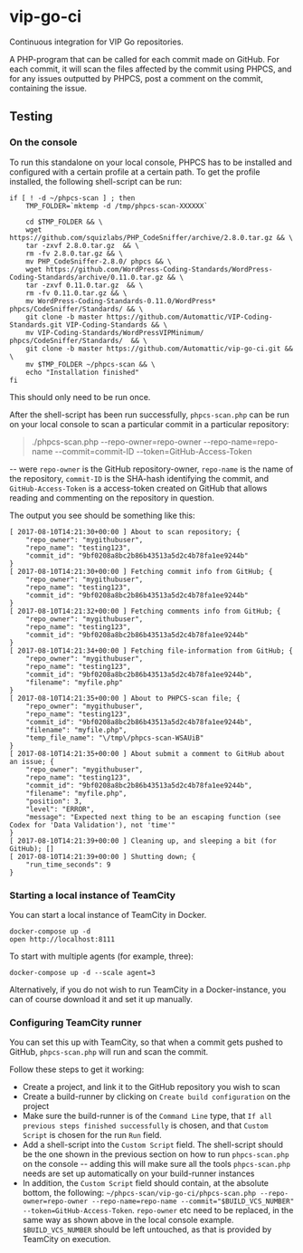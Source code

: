 # vip-go-ci

Continuous integration for VIP Go repositories.

A PHP-program that can be called for each commit made on GitHub. For each commit, it will scan the files affected by the commit using PHPCS, and for any issues outputted by PHPCS, post a comment on the commit, containing the issue.

## Testing

### On the console

To run this standalone on your local console, PHPCS has to be installed and configured with a certain profile at a certain path. To get the profile installed, the following shell-script can be run:

```
if [ ! -d ~/phpcs-scan ] ; then
	TMP_FOLDER=`mktemp -d /tmp/phpcs-scan-XXXXXX`

	cd $TMP_FOLDER && \
	wget https://github.com/squizlabs/PHP_CodeSniffer/archive/2.8.0.tar.gz && \
	tar -zxvf 2.8.0.tar.gz  && \
	rm -fv 2.8.0.tar.gz && \
	mv PHP_CodeSniffer-2.8.0/ phpcs && \
	wget https://github.com/WordPress-Coding-Standards/WordPress-Coding-Standards/archive/0.11.0.tar.gz && \
	tar -zxvf 0.11.0.tar.gz  && \
	rm -fv 0.11.0.tar.gz && \
	mv WordPress-Coding-Standards-0.11.0/WordPress* phpcs/CodeSniffer/Standards/ && \
	git clone -b master https://github.com/Automattic/VIP-Coding-Standards.git VIP-Coding-Standards && \
	mv VIP-Coding-Standards/WordPressVIPMinimum/ phpcs/CodeSniffer/Standards/  && \
	git clone -b master https://github.com/Automattic/vip-go-ci.git && \
	mv $TMP_FOLDER ~/phpcs-scan && \
	echo "Installation finished"
fi
```

This should only need to be run once.

After the shell-script has been run successfully, `phpcs-scan.php` can be run on your local console to scan a particular commit in a particular repository:

> ./phpcs-scan.php --repo-owner=repo-owner --repo-name=repo-name --commit=commit-ID --token=GitHub-Access-Token

-- were `repo-owner` is the GitHub repository-owner, `repo-name` is the name of the repository, `commit-ID` is the SHA-hash identifying the commit, and `GitHub-Access-Token` is a access-token created on GitHub that allows reading and commenting on the repository in question.

The output you see should be something like this:

```
[ 2017-08-10T14:21:30+00:00 ] About to scan repository; {
    "repo_owner": "mygithubuser",
    "repo_name": "testing123",
    "commit_id": "9bf0208a8bc2b86b43513a5d2c4b78fa1ee9244b"
}
[ 2017-08-10T14:21:30+00:00 ] Fetching commit info from GitHub; {
    "repo_owner": "mygithubuser",
    "repo_name": "testing123",
    "commit_id": "9bf0208a8bc2b86b43513a5d2c4b78fa1ee9244b"
}
[ 2017-08-10T14:21:32+00:00 ] Fetching comments info from GitHub; {
    "repo_owner": "mygithubuser",
    "repo_name": "testing123",
    "commit_id": "9bf0208a8bc2b86b43513a5d2c4b78fa1ee9244b"
}
[ 2017-08-10T14:21:34+00:00 ] Fetching file-information from GitHub; {
    "repo_owner": "mygithubuser",
    "repo_name": "testing123",
    "commit_id": "9bf0208a8bc2b86b43513a5d2c4b78fa1ee9244b",
    "filename": "myfile.php"
}
[ 2017-08-10T14:21:35+00:00 ] About to PHPCS-scan file; {
    "repo_owner": "mygithubuser",
    "repo_name": "testing123",
    "commit_id": "9bf0208a8bc2b86b43513a5d2c4b78fa1ee9244b",
    "filename": "myfile.php",
    "temp_file_name": "\/tmp\/phpcs-scan-WSAUiB"
}
[ 2017-08-10T14:21:35+00:00 ] About submit a comment to GitHub about an issue; {
    "repo_owner": "mygithubuser",
    "repo_name": "testing123",
    "commit_id": "9bf0208a8bc2b86b43513a5d2c4b78fa1ee9244b",
    "filename": "myfile.php",
    "position": 3,
    "level": "ERROR",
    "message": "Expected next thing to be an escaping function (see Codex for 'Data Validation'), not 'time'"
}
[ 2017-08-10T14:21:39+00:00 ] Cleaning up, and sleeping a bit (for GitHub); []
[ 2017-08-10T14:21:39+00:00 ] Shutting down; {
    "run_time_seconds": 9
}
```


### Starting a local instance of TeamCity

You can start a local instance of TeamCity in Docker.

```
docker-compose up -d
open http://localhost:8111
```

To start with multiple agents (for example, three):

```
docker-compose up -d --scale agent=3
```

Alternatively, if you do not wish to run TeamCity in a Docker-instance, you can of course download it and set it up manually.

### Configuring TeamCity runner

You can set this up with TeamCity, so that when a commit gets pushed to GitHub, `phpcs-scan.php` will run and scan the commit.

Follow these steps to get it working:

* Create a project, and link it to the GitHub repository you wish to scan
* Create a build-runner by clicking on `Create build configuration` on the project
* Make sure the build-runner is of the `Command Line` type, that `If all previous steps finished successfully` is chosen, and that `Custom Script` is chosen for the run `Run` field.
* Add a shell-script into the `Custom Script` field. The shell-script should be the one shown in the previous section on how to run `phpcs-scan.php` on the console -- adding this will make sure all the tools `phpcs-scan.php` needs are set up automatically on your build-runner instances
* In addition, the `Custom Script` field should contain, at the absolute bottom, the following: `~/phpcs-scan/vip-go-ci/phpcs-scan.php --repo-owner=repo-owner --repo-name=repo-name --commit="$BUILD_VCS_NUMBER" --token=GitHub-Access-Token`. `repo-owner` etc need to be replaced, in the same way as shown above in the local console example. `$BUILD_VCS_NUMBER` should be left untouched, as that is provided by TeamCity on execution.


